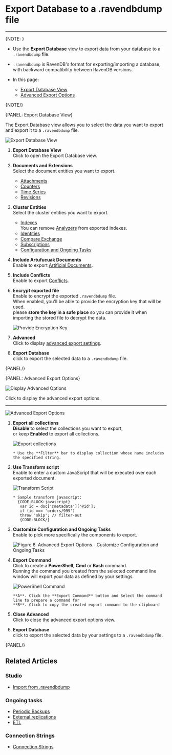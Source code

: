 ﻿# Export Database to a .ravendbdump file

---
{NOTE: }

* Use the **Export Database** view to export data from your database to a `.ravendbdump` file.  

* `.ravendbdump` is RavenDB's format for exporting/importing a database, with backward compatibility 
  between RavenDB versions.  

* In this page:
   * [Export Database View](../../../studio/database/tasks/export-database#export-database-view)  
   * [Advanced Export Options](../../../studio/database/tasks/export-database#advanced-export-options)  

{NOTE/}

{PANEL: Export Database View}

The Export Database view allows you to select the data you want to export 
and export it to a `.ravendbdump` file.  

![Export Database View](images/export-database-studio-view.png "Export Database View")

1. **Export Database View**  
   Click to open the Export Database view.  
2. **Documents and Extensions**  
   Select the document entities you want to export.  
    * [Attachments](../../../document-extensions/attachments/what-are-attachments)  
    * [Counters](../../../document-extensions/counters/overview)  
    * [Time Series](../../../document-extensions/timeseries/overview)  
    * [Revisions](../../../document-extensions/revisions/overview)  
3. **Cluster Entities**  
   Select the cluster entities you want to export.  
    * [Indexes](../../../indexes/what-are-indexes)  
      You can remove [Analyzers](../../../indexes/using-analyzers) from exported indexes.  
    * [Identities](../../../client-api/document-identifiers/working-with-document-identifiers)  
    * [Compare Exchange](../../../client-api/operations/compare-exchange/overview)  
    * [Subscriptions](../../../client-api/data-subscriptions/what-are-data-subscriptions)  
    * [Configuration and Ongoing Tasks](../../../studio/database/tasks/import-data/import-from-ravendb#customize-configuration-and-ongoing-tasks)  
4. **Include Artufucuak Documents**  
   Enable to export [Artificial Documents](../../../studio/database/indexes/create-map-reduce-index#artificial-documents--vs--regular-documents).  
5. **Include Conflicts**  
   Enable to export [Conflicts](../../../studio/database/documents/conflicts-view).  
6. **Encrypt exported file**  
   Enable to encrypt the exported `.ravendbdump` file.  
   When enabled, you'll be able to provide the encryption key that will be used.  
   please **store the key in a safe place** so you can provide it when importing 
   the stored file to decrypt the data.  

      ![Provide Encryption Key](images/export-encryption-key.png "Provide Encryption Key")

7. **Advanced**  
   Click to display [advanced export settings](../../../studio/database/tasks/export-database#advanced-export-options).  
8. **Export Database**  
   click to export the selected data to a `.ravendbdump` file.  

{PANEL/}

{PANEL: Advanced Export Options}

![Display Advanced Options](images/export-display-advanced-settings.png "Display Advanced Options")

Click to display the advanced export options.  

---

![Advanced Export Options](images/export-advanced-settings.png "Advanced Export Options")

1. **Export all collections**  
   **Disable** to select the collections you want to export,  
   or keep **Enabled** to export all collections.  

     ![Export collections](images/export-database-advanced-collections.png "Export collections")

       * Use the **Filter** bar to display collection whose name includes the specified string.  

2. **Use Transform script**  
   Enable to enter a custom JavaScript that will be executed over each exported document.  

     ![Transform Script](images/export-database-advanced-transfrom-script.png "Transform Script")

       * Sample transform javascript: 
         {CODE-BLOCK:javascript}
          var id = doc['@metadata']['@id'];
          if (id === 'orders/999')
          throw 'skip'; // filter-out
          {CODE-BLOCK/}

3. **Customize Configuration and Ongoing Tasks**  
   Enable to pick more specifically the components to export.  

     ![Figure 6. Advanced Export Options - Customize Configuration and Ongoing Tasks](images/export-database-advanced-configuration.png "Advanced export options - Customize Configuration and Ongoing Tasks")

4. **Export Command**  
   Click to create a **PowerShell**, **Cmd** or **Bash** command.  
   Running the command you created from the selected command line window will export your data 
   as defined by your settings.  

      ![PowerShell Command](images/export-command-powershell.png "PowerShell Command")

       **A**. Click the **Export Command** button and Select the command line to prepare a command for  
       **B**. Click to copy the created export command to the clipboard  

5. **Close Advanced**  
   Click to close the advanced export options view.  
6. **Export Database**  
   click to export the selected data by your settings to a `.ravendbdump` file.  

{PANEL/}

## Related Articles

### Studio

- [Import from .ravendbdump](../../../studio/database/tasks/import-data/import-data-file)  

### Ongoing tasks

- [Periodic Backups](../../../studio/database/tasks/backup-task)  
- [External replications](../../../studio/database/tasks/ongoing-tasks/external-replication-task)  
- [ETL](../../../server/ongoing-tasks/etl/basics)  

### Connection Strings

- [Connection Strings](../../../client-api/operations/maintenance/connection-strings/add-connection-string)  

